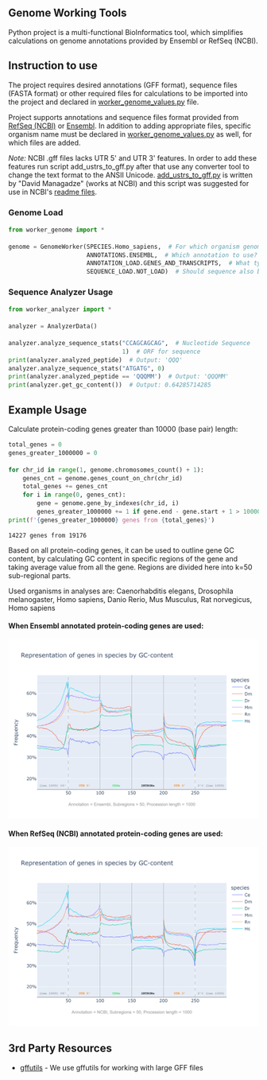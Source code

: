 ## Genome Working Tools

Python project is a multi-functional BioInformatics tool, which simplifies calculations on genome annotations provided
by Ensembl or RefSeq (NCBI).

## Instruction to use

The project requires desired annotations
(GFF format), sequence files (FASTA format)
or other required files for calculations to be imported into the project and declared
in [worker_genome_values.py](worker_genome_values.py) file.

Project supports annotations and sequence files format provided
from [RefSeq (NCBI)](https://ftp.ncbi.nlm.nih.gov/genomes/) or [Ensembl](https://asia.ensembl.org/index.html). In
addition to adding appropriate files, specific organism name must be declared
in [worker_genome_values.py](worker_genome_values.py) as well, for which files are added.

_Note:_ NCBI .gff files lacks UTR 5' and UTR 3' features. In order to add these features run script add_ustrs_to_gff.py
after that use any converter tool to change the text format to the ANSII Unicode.
[add_ustrs_to_gff.py](used_data/genome_data/NCBI/add_utrs_to_gff.py)
is written by "David Managadze" (works at NCBI) and this script was suggested for use in
NCBI's [readme files](https://ftp.ncbi.nlm.nih.gov/genomes/README_GFF3.txt).

### Genome Load

```Python
from worker_genome import *

genome = GenomeWorker(SPECIES.Homo_sapiens,  # For which organism genome must be loaded?
                      ANNOTATIONS.ENSEMBL,  # Which annotation to use?
                      ANNOTATION_LOAD.GENES_AND_TRANSCRIPTS,  # What type of features are required from annotation?
                      SEQUENCE_LOAD.NOT_LOAD)  # Should sequence also be loaded?
```

### Sequence Analyzer Usage

```Python
from worker_analyzer import *

analyzer = AnalyzerData()

analyzer.analyze_sequence_stats("CCAGCAGCAG",  # Nucleotide Sequence
                                1)  # ORF for sequence
print(analyzer.analyzed_peptide)  # Output: 'QQQ' 
analyzer.analyze_sequence_stats("ATGATG", 0)
print(analyzer.analyzed_peptide == 'QQQMM')  # Output: 'QQQMM'
print(analyzer.get_gc_content())  # Output: 0.64285714285
```

## Example Usage

Calculate protein-coding genes greater than 10000 (base pair) length:

```Python
total_genes = 0
genes_greater_1000000 = 0

for chr_id in range(1, genome.chromosomes_count() + 1):
    genes_cnt = genome.genes_count_on_chr(chr_id)
    total_genes += genes_cnt
    for i in range(0, genes_cnt):
        gene = genome.gene_by_indexes(chr_id, i)
        genes_greater_1000000 += 1 if gene.end - gene.start + 1 > 10000 else 0
print(f'{genes_greater_1000000} genes from {total_genes}')
```

```Console
14227 genes from 19176
```

Based on all protein-coding genes, it can be used to outline gene GC content, by calculating GC content in specific
regions of the gene and taking average value from all the gene. Regions are divided here into k=50 sub-regional parts.

Used organisms in analyses are: Caenorhabditis elegans, Drosophila melanogaster, Homo sapiens, Danio Rerio, Mus
Musculus, Rat norvegicus, Homo sapiens

#### When Ensembl annotated protein-coding genes are used:

![alt text for screen readers](Comparative%20Gene%20Outline%20(Ensembl,%20k=50,%20procc=1000).png "Text to show on mouseover")

#### When RefSeq (NCBI) annotated protein-coding genes are used:

![alt text for screen readers](Comparative%20Gene%20Outline%20(NCBI,%20k=50,%20procc=1000).png "Text to show on mouseover")

## 3rd Party Resources

* [gffutils](https://github.com/daler/gffutils) - We use gffutils for working with large GFF files
